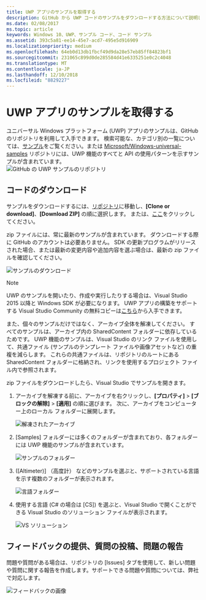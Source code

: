 ```yaml
---
title: UWP アプリのサンプルを取得する
description: GitHub から UWP コードのサンプルをダウンロードする方法について説明します
ms.date: 02/08/2017
ms.topic: article
keywords: Windows 10、UWP、サンプル コード、コード サンプル
ms.assetid: 393c5a81-ee14-45e7-acd7-495e5d916909
ms.localizationpriority: medium
ms.openlocfilehash: 64eb0d13db1fbcf49d9da28e57eb85ff84823bf1
ms.sourcegitcommit: 231065c899d0de285584d41e6335251e0c2c4048
ms.translationtype: MT
ms.contentlocale: ja-JP
ms.lasthandoff: 12/10/2018
ms.locfileid: "8829227"
---
```

# <a name="get-uwp-app-samples"></a>UWP アプリのサンプルを取得する

ユニバーサル Windows プラットフォーム (UWP) アプリのサンプルは、GitHub のリポジトリを利用して入手できます。 検索可能な、カテゴリ別の一覧については、[サンプル](https://developer.microsoft.com/windows/samples "デベロッパー センターのサンプル")をご覧ください。または [Microsoft/Windows-universal-samples](https://github.com/Microsoft/Windows-universal-samples "ユニバーサル Windows プラットフォーム アプリのサンプルの GitHub リポジトリ") リポジトリには、UWP 機能のすべてと API の使用パターンを示すサンプルが含まれています。  
![GitHub の UWP サンプルのリポジトリ](images/GitHubUWPSamplesPage.png)

## <a name="download-the-code"></a>コードのダウンロード

サンプルをダウンロードするには、[リポジトリ](https://github.com/Microsoft/Windows-universal-samples "ユニバーサル Windows プラットフォーム アプリのサンプル GitHub リポジトリ")に移動し、**[Clone or download]**、**[Download ZIP]** の順に選択します。 または、[ここ](https://github.com/Microsoft/Windows-universal-samples/archive/master.zip "ユニバーサル Windows プラットフォーム アプリのサンプル zip ファイルのダウンロード")をクリックしてください。

zip ファイルには、常に最新のサンプルが含まれています。 ダウンロードする際に GitHub のアカウントは必要ありません。 SDK の更新プログラムがリリースされた場合、または最新の変更内容や追加内容を選ぶ場合は、最新の zip ファイルを確認してください。

![サンプルのダウンロード](images/SamplesDownloadButton.png)


> [!NOTE]
> UWP のサンプルを開いたり、作成や実行したりする場合は、Visual Studio 2015 以降と Windows SDK が必要になります。 UWP アプリの構築をサポートする Visual Studio Community の無料コピーは[こちら](http://go.microsoft.com/fwlink/p/?LinkID=280676 "Windows development tools downloads")から入手できます。  
>
> また、個々のサンプルだけではなく、アーカイブ全体を解凍してください。 すべてのサンプルは、アーカイブ内の SharedContent フォルダーに依存しているためです。 UWP 機能のサンプルは、Visual Studio のリンク ファイルを使用して、共通ファイル (サンプルのテンプレート ファイルや画像アセットなど) の重複を減らします。 これらの共通ファイルは、リポジトリのルートにある SharedContent フォルダーに格納され、リンクを使用するプロジェクト ファイル内で参照されます。

zip ファイルをダウンロードしたら、Visual Studio でサンプルを開きます。

1.  アーカイブを解凍する前に、アーカイブを右クリックし、**[プロパティ]** > **[ブロックの解除]** > **[適用]** の順に選びます。 次に、アーカイブをコンピューター上のローカル フォルダーに展開します。

    ![解凍されたアーカイブ](images/SamplesUnzip1.png)
2.  [Samples] フォルダーには多くのフォルダーが含まれており、各フォルダーには UWP 機能のサンプルが含まれています。

    ![サンプルのフォルダー](images/SamplesUnzip2.png)

3.  ([Altimeter)] （高度計） などのサンプルを選ぶと、サポートされている言語を示す複数のフォルダーが表示されます。

    ![言語フォルダー](images/SamplesUnzip3.png)

4.  使用する言語 (C\# の場合は [CS]) を選ぶと、Visual Studio で開くことができる Visual Studio のソリューション ファイルが表示されます。

    ![VS ソリューション](images/SamplesUnzip4.png)

## <a name="give-feedback-ask-questions-and-report-issues"></a>フィードバックの提供、質問の投稿、問題の報告

問題や質問がある場合は、リポジトリの [Issues] タブを使用して、新しい問題や質問に関する報告を作成します。サポートできる問題や質問については、弊社で対応します。

![フィードバックの画像](images/GitHubUWPSamplesFeedback.png)
